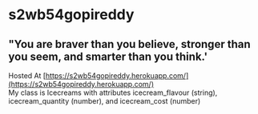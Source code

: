 # s2wb54gopireddy
## "You are braver than you believe, stronger than you seem, and smarter than you think.'
Hosted At [https://s2wb54gopireddy.herokuapp.com/](https://s2wb54gopireddy.herokuapp.com/)
<br>
My class is Icecreams with attributes icecream_flavour (string), icecream_quantity (number), and icecream_cost (number)
